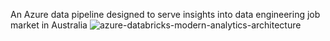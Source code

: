 An Azure data pipeline designed to serve insights into data engineering job market in Australia
![azure-databricks-modern-analytics-architecture](https://github.com/adamgalall95/Data-Eng-Job-Market/assets/145528713/8d991ae9-de6a-4989-91e6-4911ecf7e4ee)
